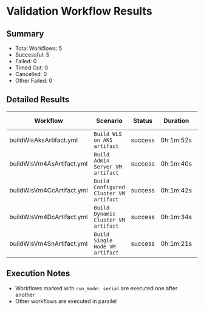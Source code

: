 # Validation Workflow Results

## Summary
- Total Workflows: 5
- Successful: 5
- Failed: 0
- Timed Out: 0
- Cancelled: 0
- Other Failed: 0

## Detailed Results

| Workflow | Scenario | Status | Duration | Run URL |
|----------|----------|---------|-----------|----------|
| buildWlsAksArtifact.yml | `Build WLS on AKS artifact` | success | 0h:1m:52s | [View Run](https://github.com/oracle/weblogic-azure/actions/runs/17183114197) |
| buildWlsVm4AsArtifact.yml | `Build Admin Server VM artifact` | success | 0h:1m:40s | [View Run](https://github.com/oracle/weblogic-azure/actions/runs/17183115143) |
| buildWlsVm4CcArtifact.yml | `Build Configured Cluster VM artifact` | success | 0h:1m:42s | [View Run](https://github.com/oracle/weblogic-azure/actions/runs/17183115935) |
| buildWlsVm4DcArtifact.yml | `Build Dynamic Cluster VM artifact` | success | 0h:1m:34s | [View Run](https://github.com/oracle/weblogic-azure/actions/runs/17183116820) |
| buildWlsVm4SnArtifact.yml | `Build Single Node VM artifact` | success | 0h:1m:21s | [View Run](https://github.com/oracle/weblogic-azure/actions/runs/17183117862) |


## Execution Notes
- Workflows marked with `run_mode: serial` are executed one after another
- Other workflows are executed in parallel
